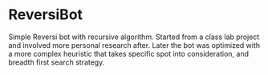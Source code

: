 # ReversiBot
Simple Reversi bot with recursive algorithm. Started from a class lab project and involved more personal research after.
Later the bot was optimized with a more complex heuristic that takes specific spot into consideration, and breadth first search strategy.
